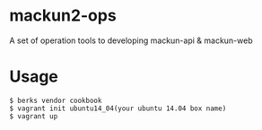 # mackun2-ops
A set of operation tools to developing mackun-api &amp; mackun-web


# Usage

```
$ berks vendor cookbook
$ vagrant init ubuntu14_04(your ubuntu 14.04 box name)
$ vagrant up
```

